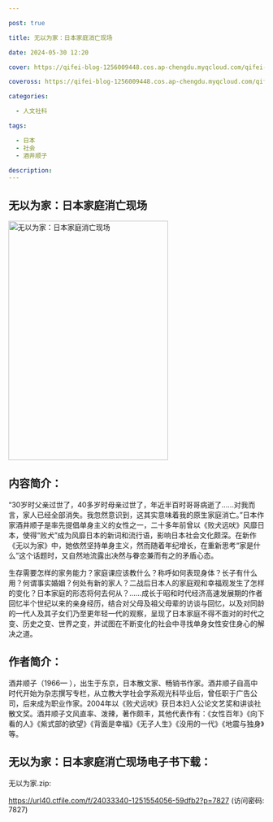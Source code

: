 ```yaml
---

post: true

title: 无以为家：日本家庭消亡现场

date: 2024-05-30 12:20

cover: https://qifei-blog-1256009448.cos.ap-chengdu.myqcloud.com/qifei-blog/317N6HugnvL.jpg

coveross: https://qifei-blog-1256009448.cos.ap-chengdu.myqcloud.com/qifei-blog/317N6HugnvL.jpg

categories:

  - 人文社科

tags:

  - 日本
  - 社会
  - 酒井顺子

description:
---
```


## 无以为家：日本家庭消亡现场

<img alt="无以为家：日本家庭消亡现场" class="aligncenter loading" data-was-processed="true" decoding="async" fetchpriority="high" height="471" src="https://qifei-blog-1256009448.cos.ap-chengdu.myqcloud.com/qifei-blog/317N6HugnvL.jpg" style="cursor: zoom-in;" width="314"/>

## 内容简介：

“30岁时父亲过世了，40多岁时母亲过世了，年近半百时哥哥病逝了……对我而言，家人已经全部消失。我忽然意识到，这其实意味着我的原生家庭消亡。”日本作家酒井顺子是率先提倡单身主义的女性之一，二十多年前曾以《败犬远吠》风靡日本，使得“败犬”成为风靡日本的新词和流行语，影响日本社会文化颇深。在新作《无以为家》中，她依然坚持单身主义，然而随着年纪增长，在重新思考“家是什么”这个话题时，又自然地流露出决然与眷恋兼而有之的矛盾心态。<br/>

生存需要怎样的家务能力？家庭课应该教什么？称呼如何表现身体？长子有什么用？何谓事实婚姻？何处有新的家人？二战后日本人的家庭观和幸福观发生了怎样的变化？日本家庭的形态将何去何从？……成长于昭和时代经济高速发展期的作者回忆半个世纪以来的亲身经历，结合对父母及祖父母辈的访谈与回忆，以及对同龄的一代人及其子女们乃至更年轻一代的观察，呈现了日本家庭不得不面对的时代之变、历史之变、世界之变，并试图在不断变化的社会中寻找单身女性安住身心的解决之道。

## 作者简介：

酒井顺子（1966— ），出生于东京，日本散文家、畅销书作家。酒井顺子自高中时代开始为杂志撰写专栏，从立教大学社会学系观光科毕业后，曾任职于广告公司，后来成为职业作家。2004年以《败犬远吠》获日本妇人公论文艺奖和讲谈社散文奖。酒井顺子文风直率、泼辣，著作颇丰，其他代表作有：《女性百年》《向下看的人》《紫式部的欲望》《背面是幸福》《无子人生》《没用的一代》《地震与独身》等。

## 无以为家：日本家庭消亡现场电子书下载：

无以为家.zip: 

https://url40.ctfile.com/f/24033340-1251554056-59dfb2?p=7827 (访问密码: 7827)
